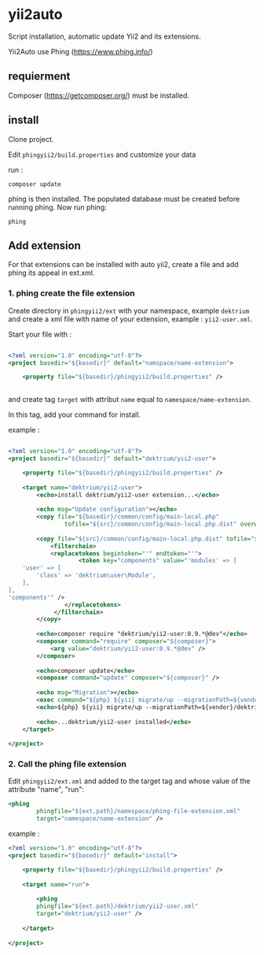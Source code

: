 # yii2auto
Script installation, automatic update Yii2 and its extensions.

Yii2Auto use Phing (https://www.phing.info/)

## requierment

Composer (https://getcomposer.org/) must be installed. 

## install

Clone project.

Edit `phingyii2/build.properties` and customize your data

run :

`composer update`

phing is then installed.
The populated database must be created before running phing.
Now run phing:

`phing`

## Add extension

For that extensions can be installed with auto yii2, create a file and add phing its appeal in ext.xml.

### 1. phing create the file extension

Create directory in `phingyii2/ext` with your namespace, example `dektrium` and create a xml file with name of your extension, example : `yii2-user.xml`.

Start your file with :

```xml

<?xml version="1.0" encoding="utf-8"?>
<project basedir="${basedir}" default="namspace/name-extension">

    <property file="${basedir}/phingyii2/build.properties" />
    
``` 

and create tag `target` with attribut `name` equal to `namespace/name-extension`.

In this tag, add your command for install.

example :

```xml

<?xml version="1.0" encoding="utf-8"?>
<project basedir="${basedir}" default="dektrium/yii2-user">

    <property file="${basedir}/phingyii2/build.properties" />
    
    <target name="dektrium/yii2-user">
        <echo>install dektrium/yii2-user extension...</echo>
        
        <echo msg="Update configuration"></echo>
        <copy file="${basedir}/common/config/main-local.php"
                tofile="${src}/common/config/main-local.php.dist" overwrite="true" />
                
        <copy file="${src}/common/config/main-local.php.dist" tofile="${basedir}/common/config/main-local.php" overwrite="true">
            <filterchain>
            <replacetokens begintoken="'" endtoken="'">
                    <token key="components" value="'modules' => [  
    'user' => [ 
        'class' => 'dektrium\user\Module',  
    ],  
],  
'components'" />
                </replacetokens>
             </filterchain>
        </copy>
        
        <echo>composer require "dektrium/yii2-user:0.9.*@dev"</echo>
        <composer command="require" composer="${composer}">
            <arg value="dektrium/yii2-user:0.9.*@dev" />
        </composer>
        
        <echo>composer update</echo>
        <composer command="update" composer="${composer}" />
        
        <echo msg="Migration"></echo>
        <exec command="${php} ${yii} migrate/up --migrationPath=${vendor}/dektrium/yii2-user/migrations --interactive=0" dir="${basedir}/"  />
        <echo>${php} ${yii} migrate/up --migrationPath=${vendor}/dektrium/yii2-user/migrations --interactive=0</echo>
        
        <echo>...dektrium/yii2-user installed</echo>
    </target>
    
</project>

```

### 2. Call the phing file extension

Edit `phingyii2/ext.xml` and added to the target tag and whose value of the attribute "name", "run":

```xml
<phing 
        phingfile="${ext.path}/namespace/phing-file-extension.xml" 
        target="namespace/name-extension" />
``` 

example :

```xml
<?xml version="1.0" encoding="utf-8"?>
<project basedir="${basedir}" default="install">

    <property file="${basedir}/phingyii2/build.properties" />
  
    <target name="run">
    
        <phing 
        phingfile="${ext.path}/dektrium/yii2-user.xml" 
        target="dektrium/yii2-user" />
        
    </target>
    
</project>
```
